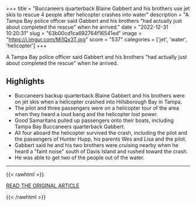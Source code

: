 +++
title = "Buccaneers quarterback Blaine Gabbert and his brothers use jet skis to rescue 4 people after helicopter crashes into water"
description = "A Tampa Bay police officer said Gabbert and his brothers \"had actually just about completed the rescue\" when he arrived."
date = "2022-12-31 10:20:31"
slug = "63b00cd1ca692764f16541ed"
image = "https://i.imgur.com/Mi1Qx3T.jpg"
score = "537"
categories = ['jet', 'water', 'helicopter']
+++

A Tampa Bay police officer said Gabbert and his brothers \"had actually just about completed the rescue\" when he arrived.

## Highlights

- Buccaneers backup quarterback Blaine Gabbert and his brothers were on jet skis when a helicopter crashed into Hillsborough Bay in Tampa.
- The pilot and three passengers were on a helicopter tour of the area when they heard a loud bang and the helicopter lost power.
- Good Samaritans pulled up passengers onto their boats, including Tampa Bay Buccaneers quarterback Gabbert.
- All four aboard the helicopter survived the crash, including the pilot and the passengers of Hunter Hupp, his parents Wes and Lisa and the pilot.
- Gabbert said he and his two brothers were cruising nearby when he heard a "faint noise" south of Davis Island and rushed toward the crash.
- He was able to get two of the people out of the water.

---

{{< rawhtml >}}
  <p class="article-category">
    <a target="_blank" href="https://www.cbsnews.com/news/blaine-gabbert-brothers-rescue-4-helicopter-crash-water-tampa/">READ THE ORIGINAL ARTICLE</a>
  </p>
{{< /rawhtml >}}
